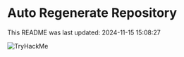 # Auto Regenerate Repository

This README was last updated: 2024-11-15 15:08:27

 ![TryHackMe](https://tryhackme.com/badge/533634)